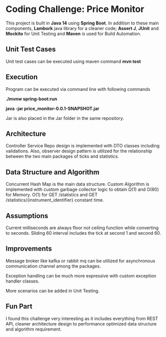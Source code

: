 # Coding Challenge: Price Monitor

This project is built in **Java 14** using **Spring Boot**. In addition to these main components, **Lambork** java library for a cleaner code; **Assert J**, **JUnit** and **Mockito** for Unit Testing and **Maven** is used for Build Automation. 


## Unit Test Cases

Unit test cases can be executed using maven command
**mvn test**

## Execution 

Program can be executed via command line with following commands

**./mvnw spring-boot:run**

**java -jar price_monitor-0.0.1-SNAPSHOT.jar**

Jar is also placed in the Jar folder in the same repository.


## Architecture

Controller Service Repo design is implemented with DTO classes including validations. Also, observer design pattern is utilized for the relationship between the two main packages of ticks and statistics.

## Data Structure and Algorithm

Concurrent Hash Map is the main data structure. Custom Algorithm is implemented with custom garbage collector logic to obtain Ω(1) and O(60) for Memory. O(1) for GET /statistics and GET /statistics/{instrument_identifier} constant time. 

## Assumptions

Current milliseconds are always floor not ceiling function while converting to seconds. Sliding 60 interval includes the tick at second 1 and second 60.

## Improvements

Message broker like kafka or rabbit mq can be utilized for asynchronous communication channel among the packages. 

Exception handling can be much more expressive with custom exception handler classes. 

More scenarios can be added in Unit Testing. 


## Fun Part

I found this challenge very interesting as it includes everything from REST API, cleaner architecture design to performance optimized data structure and algorithm requirement.
